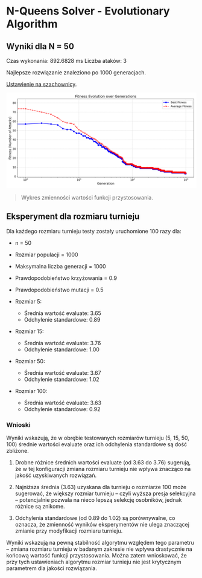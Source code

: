 # N-Queens Solver - Evolutionary Algorithm

## Wyniki dla N = 50

Czas wykonania: 892.6828 ms
Liczba ataków: 3

Najlepsze rozwiązanie znaleziono po 1000 generacjach.

[Ustawienie na szachownicy](./assets/fitness_board.txt).

![Wykres zmienności wartości funkcji przystosowania](./assets/fitness_evolution.png)
> Wykres zmienności wartości funkcji przystosowania.

## Eksperyment dla rozmiaru turnieju

Dla każdego rozmiaru turnieju testy zostały uruchomione 100 razy dla:

- n = 50
- Rozmiar populacji = 1000
- Maksymalna liczba generacji = 1000
- Prawdopodobieństwo krzyżowania = 0.9
- Prawdopodobieństwo mutacji = 0.5

- Rozmiar 5:
  - Średnia wartość evaluate: 3.65
  - Odchylenie standardowe: 0.89
- Rozmiar 15:
  - Średnia wartość evaluate: 3.76
  - Odchylenie standardowe: 1.00
- Rozmiar 50:
  - Średnia wartość evaluate: 3.67
  - Odchylenie standardowe: 1.02
- Rozmiar 100:
  - Średnia wartość evaluate: 3.63
  - Odchylenie standardowe: 0.92

### Wnioski

Wyniki wskazują, że w obrębie testowanych rozmiarów turnieju (5, 15, 50, 100)
średnie wartości evaluate oraz ich odchylenia standardowe są dość zbliżone.

1. Drobne różnice średnich wartości evaluate (od 3.63 do 3.76) sugerują,
że w tej konfiguracji zmiana rozmiaru turnieju nie wpływa znacząco na jakość uzyskiwanych rozwiązań.

2. Najniższa średnia (3.63) uzyskana dla turnieju o rozmiarze 100 może sugerować,
że większy rozmiar turnieju – czyli wyższa presja selekcyjna – potencjalnie
pozwala na nieco lepszą selekcję osobników, jednak różnice są znikome.

3. Odchylenia standardowe (od 0.89 do 1.02) są porównywalne, co oznacza,
że zmienność wyników eksperymentów nie ulega znaczącej zmianie przy modyfikacji rozmiaru turnieju.

Wyniki wskazują na pewną stabilność algorytmu względem tego parametru – zmiana
rozmiaru turnieju w badanym zakresie nie wpływa drastycznie na końcową wartość funkcji przystosowania.
Można zatem wnioskować, że przy tych ustawieniach algorytmu rozmiar turnieju
nie jest krytycznym parametrem dla jakości rozwiązania.
